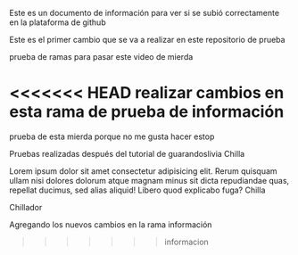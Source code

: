 Este es un documento de información para ver si se subió correctamente en la plataforma de github

Este es el primer cambio que se va a realizar en este repositorio de prueba


prueba de ramas para pasar este video de mierda

<<<<<<< HEAD
realizar cambios en esta rama de prueba de información
=======
prueba de esta mierda porque no me gusta hacer estop

Pruebas realizadas después del tutorial de guarandoslivia Chilla

Lorem ipsum dolor sit amet consectetur adipisicing elit. Rerum quisquam ullam nisi dolores dolorum atque magnam minus sit 
dicta repudiandae quas, repellat ducimus, sed alias aliquid! Libero quod explicabo fuga? Chilla

Chillador

Agregando los nuevos cambios en la rama información
>>>>>>> informacion
